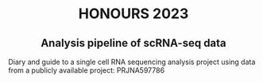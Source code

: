 <h1 align="center">HONOURS 2023</h1>

<h2 align="center"><strong>Analysis pipeline of scRNA-seq data</strong></h2>

Diary and guide to a single cell RNA sequencing analysis project using data from a publicly available project: PRJNA597786
